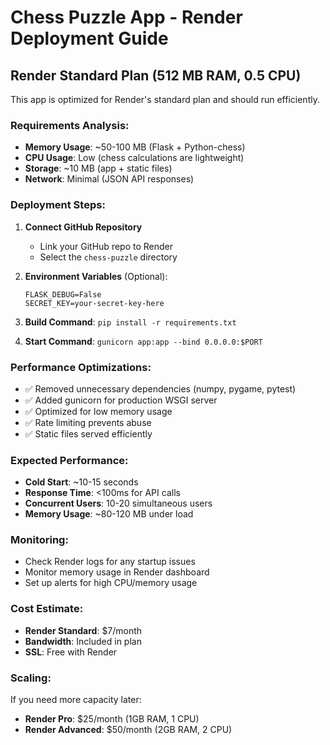 # Chess Puzzle App - Render Deployment Guide

## Render Standard Plan (512 MB RAM, 0.5 CPU)

This app is optimized for Render's standard plan and should run efficiently.

### Requirements Analysis:
- **Memory Usage**: ~50-100 MB (Flask + Python-chess)
- **CPU Usage**: Low (chess calculations are lightweight)
- **Storage**: ~10 MB (app + static files)
- **Network**: Minimal (JSON API responses)

### Deployment Steps:

1. **Connect GitHub Repository**
   - Link your GitHub repo to Render
   - Select the `chess-puzzle` directory

2. **Environment Variables** (Optional):
   ```
   FLASK_DEBUG=False
   SECRET_KEY=your-secret-key-here
   ```

3. **Build Command**: `pip install -r requirements.txt`

4. **Start Command**: `gunicorn app:app --bind 0.0.0.0:$PORT`

### Performance Optimizations:
- ✅ Removed unnecessary dependencies (numpy, pygame, pytest)
- ✅ Added gunicorn for production WSGI server
- ✅ Optimized for low memory usage
- ✅ Rate limiting prevents abuse
- ✅ Static files served efficiently

### Expected Performance:
- **Cold Start**: ~10-15 seconds
- **Response Time**: <100ms for API calls
- **Concurrent Users**: 10-20 simultaneous users
- **Memory Usage**: ~80-120 MB under load

### Monitoring:
- Check Render logs for any startup issues
- Monitor memory usage in Render dashboard
- Set up alerts for high CPU/memory usage

### Cost Estimate:
- **Render Standard**: $7/month
- **Bandwidth**: Included in plan
- **SSL**: Free with Render

### Scaling:
If you need more capacity later:
- **Render Pro**: $25/month (1GB RAM, 1 CPU)
- **Render Advanced**: $50/month (2GB RAM, 2 CPU) 
